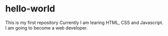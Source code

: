 # hello-world
This is my first repository
Currently I am learing HTML, CSS and Javascript. I am going to become a web developer. 
